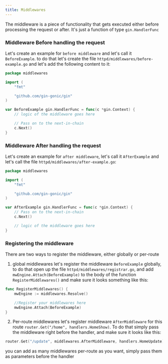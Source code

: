 ```yaml
---
title: Middlewares
---
```


The middleware is a piece of functionality that gets executed either before processing the request or after. It's just a function of type `gin.HandlerFunc`

### Middleware Before handling the request
Let's create an example for `before middleware` and let's call it `BeforeExample`. to do that let's create the file `httpd/middlewares/before-example.go` and let's add the following content to it:

```go
package middlewares

import (
	"fmt"

	"github.com/gin-gonic/gin"
)

var BeforeExample gin.HandlerFunc = func(c *gin.Context) {
	// logic of the middleware goes here

	// Pass on to the next-in-chain
	c.Next()
}

```
### Middleware After handling the request
Let's create an example for `after middleware`, let's call it `AfterExample` and let's call the file `httpd/middlewares/after-example.go`:

```go
package middlewares

import (
	"fmt"

	"github.com/gin-gonic/gin"
)

var AfterExample gin.HandlerFunc = func(c *gin.Context) {
	// Pass on to the next-in-chain
	c.Next()

	// logic of the middleware goes here
}

```

### Registering the middleware
There are two ways to register the middleware, either globally or per-route

1. global middlewares
let's register the middleware `BeforeExample` globally, to do that open up the file `httpd/middlewares/registrar.go`, and add `mwEngine.Attach(BeforeExample)` to the body of the function `RegisterMiddlewares()` and make sure it looks something like this:
```go
func RegisterMiddlewares() {
	mwEngine := middlewares.Resolve()

	//Register your middlewares here
	mwEngine.Attach(BeforeExample)
}

```

2. Per-route middlewares
let's register middleware `AfterMiddleware` for this route `router.Get("/home", handlers.HomeShow)`.
To do that simply pass the middleware right before the handler, and make sure it looks like this:
```go
router.Get("/update", middlewares.AfterMiddleware, handlers.HomeUpdate)
```
you can add as many middlewares per-route as you want, simply pass them as parameters before the handler
